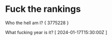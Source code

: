 # Fuck the rankings

Who the hell am I?
{ 3775228 }

What fucking year is it?
[ 2024-01-17T15:30:00Z ]
